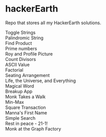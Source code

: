 # hackerEarth

Repo that stores all my HackerEarth solutions.


Toggle Strings  
Palindromic String  
Find Product  
Prime numbers  
Roy and Profile Picture  
Count Divisors  
ASCII Value  
Factorial  
Seating Arrangement  
Life, the Universe, and Everything  
Magical Word   
Breakup App   
Monk Takes a Walk   
Min-Max  
Square Transaction    
Manna's First Name  
Simple Search  
Rest in peace - 21-1!  
Monk at the Graph Factory  